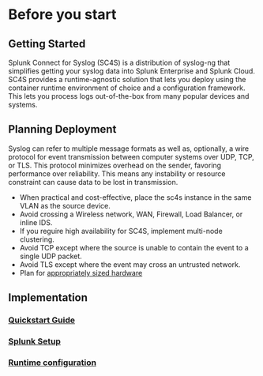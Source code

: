 # Before you start

## Getting Started

Splunk Connect for Syslog (SC4S) is a distribution of syslog-ng that simplifies getting your syslog data into Splunk Enterprise and Splunk Cloud. SC4S provides a runtime-agnostic solution that lets you deploy using the container runtime environment of choice and a configuration framework. This lets you process logs out-of-the-box from many popular devices and systems.


## Planning Deployment

Syslog can refer to multiple message formats as well as, optionally, a wire protocol for
event transmission between computer systems over UDP, TCP, or TLS. This protocol minimizes
overhead on the sender, favoring performance over reliability. This means any instability
or resource constraint can cause data to be lost in transmission.

* When practical and cost-effective, place the sc4s instance in the same VLAN as the source device.
* Avoid crossing a Wireless network, WAN, Firewall, Load Balancer, or inline IDS.
* If you reguire high availability for SC4S, implement multi-node clustering.
* Avoid TCP except where the source is unable to contain the event to a single UDP packet.
* Avoid TLS except where the event may cross an untrusted network.
* Plan for [appropriately sized hardware](../architecture/performance-tests.md)


## Implementation

### [Quickstart Guide](quickstart_guide.md)
### [Splunk Setup](getting-started-splunk-setup.md)
### [Runtime configuration](getting-started-runtime-configuration.md)
